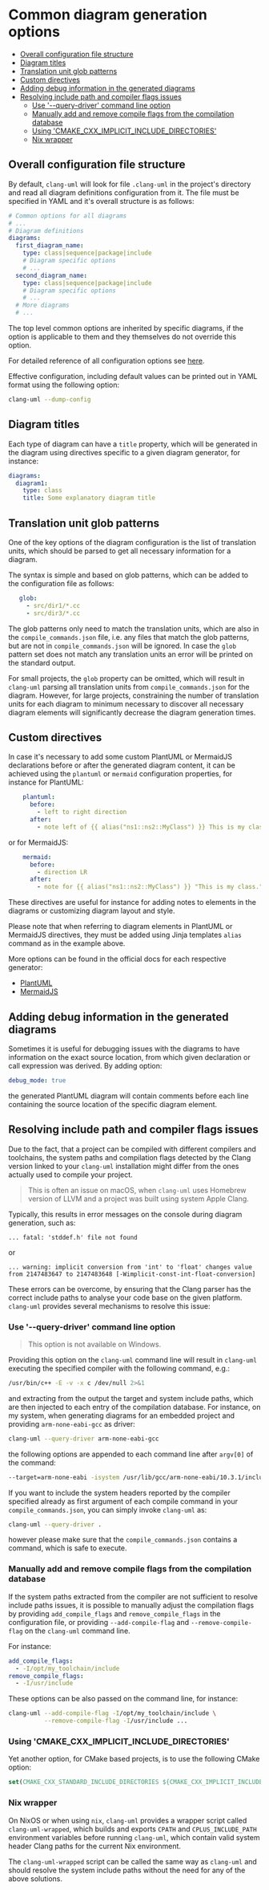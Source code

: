 # Common diagram generation options

<!-- toc -->

* [Overall configuration file structure](#overall-configuration-file-structure)
* [Diagram titles](#diagram-titles)
* [Translation unit glob patterns](#translation-unit-glob-patterns)
* [Custom directives](#custom-directives)
* [Adding debug information in the generated diagrams](#adding-debug-information-in-the-generated-diagrams)
* [Resolving include path and compiler flags issues](#resolving-include-path-and-compiler-flags-issues)
  * [Use '--query-driver' command line option](#use---query-driver-command-line-option)
  * [Manually add and remove compile flags from the compilation database](#manually-add-and-remove-compile-flags-from-the-compilation-database)
  * [Using 'CMAKE_CXX_IMPLICIT_INCLUDE_DIRECTORIES'](#using-cmake_cxx_implicit_include_directories)
  * [Nix wrapper](#nix-wrapper)

<!-- tocstop -->

## Overall configuration file structure
By default, `clang-uml` will look for file `.clang-uml` in the project's
directory and read all diagram definitions configuration from it. The file must
be specified in YAML and it's overall structure is as follows:

```yaml
# Common options for all diagrams
# ...
# Diagram definitions
diagrams:
  first_diagram_name:
    type: class|sequence|package|include
    # Diagram specific options
    # ...
  second_diagram_name:
    type: class|sequence|package|include
    # Diagram specific options
    # ...
  # More diagrams
  # ...
```

The top level common options are inherited by specific diagrams, if the option
is applicable to them and they themselves do not override this option.

For detailed reference of all configuration options see [here](./configuration_file.md).

Effective configuration, including default values can be printed out in YAML
format using the following option:

```bash
clang-uml --dump-config
```

## Diagram titles
Each type of diagram can have a `title` property, which will be generated in the
diagram using directives specific to a given diagram generator, for instance:

```yaml
diagrams:
  diagram1:
    type: class
    title: Some explanatory diagram title
```

## Translation unit glob patterns
One of the key options of the diagram configuration is the list of translation
units, which should be parsed to get all necessary information for a diagram. 

The syntax is simple and based on glob patterns, which can be added to the
configuration file as follows:

```yaml
   glob:
     - src/dir1/*.cc
     - src/dir3/*.cc
```

The glob patterns only need to match the translation units, which are also in
the `compile_commands.json` file, i.e. any files that match the glob patterns,
but are not in `compile_commands.json` will be ignored. In case the `glob`
pattern set does not match any translation units an error will be printed on
the standard output.

For small projects, the `glob` property can be omitted, which will result in
`clang-uml` parsing all translation units from `compile_commands.json` for
the diagram. However, for large projects, constraining the number of translation
units for each diagram to minimum necessary to discover all necessary diagram
elements will significantly decrease the diagram generation times.

## Custom directives
In case it's necessary to add some custom PlantUML or MermaidJS declarations
before or after the generated diagram content, it can be achieved using
the `plantuml` or `mermaid` configuration properties, for instance for PlantUML:

```yaml
    plantuml:
      before:
        - left to right direction
      after:
        - note left of {{ alias("ns1::ns2::MyClass") }} This is my class. 
```

or for MermaidJS:

```yaml
    mermaid:
      before:
        - direction LR
      after:
        - note for {{ alias("ns1::ns2::MyClass") }} "This is my class." 
```

These directives are useful for instance for adding notes to elements in the
diagrams or customizing diagram layout and style.

Please note that when referring to diagram elements in PlantUML or MermaidJS
directives, they must be added using Jinja templates `alias` command as in the
example above.

More options can be found in the official docs for each respective generator:
  * [PlantUML](https://plantuml.com/)
  * [MermaidJS](https://mermaid.js.org/intro/) 

## Adding debug information in the generated diagrams
Sometimes it is useful for debugging issues with the diagrams to have information
on the exact source location, from which given declaration or call expression was
derived. By adding option:

```yaml
debug_mode: true
```

the generated PlantUML diagram will contain comments before each line containing
the source location of the specific diagram element.

## Resolving include path and compiler flags issues
Due to the fact, that a project can be compiled with different compilers
and toolchains, the system paths and compilation flags detected by the Clang
version linked to your `clang-uml` installation might differ from the ones
actually used to compile your project.

> This is often an issue on macOS, when `clang-uml` uses Homebrew version of LLVM
> and a project was built using system Apple Clang.

Typically, this results in error messages on the console during diagram
generation, such as:

```
... fatal: 'stddef.h' file not found
```

or

```
... warning: implicit conversion from 'int' to 'float' changes value from 2147483647 to 2147483648 [-Wimplicit-const-int-float-conversion]
```

These errors can be overcome, by ensuring that the Clang parser has the correct
include paths to analyse your code base on the given platform. `clang-uml`
provides several mechanisms to resolve this issue:

### Use '--query-driver' command line option

> This option is not available on Windows.

Providing this option on the `clang-uml` command line will result in `clang-uml`
executing the specified compiler with the following command, e.g.:

```bash
/usr/bin/c++ -E -v -x c /dev/null 2>&1
```

and extracting from the output the target and system include paths, which are
then injected to each entry of the compilation database. For instance, on my
system, when generating diagrams for an embedded project and providing
`arm-none-eabi-gcc` as driver:

```bash
clang-uml --query-driver arm-none-eabi-gcc
```

the following options are appended to each command line after `argv[0]` of the
command:

```bash
--target=arm-none-eabi -isystem /usr/lib/gcc/arm-none-eabi/10.3.1/include -isystem /usr/lib/gcc/arm-none-eabi/10.3.1/include-fixed -isystem /usr/lib/gcc/arm-none-eabi/10.3.1/../../../arm-none-eabi/include
```

If you want to include the system headers reported by the compiler specified
already as first argument of each compile command in your
`compile_commands.json`, you can simply invoke `clang-uml` as:

```bash
clang-uml --query-driver .
```

however please make sure that the `compile_commands.json` contains a command,
which is safe to execute.

### Manually add and remove compile flags from the compilation database
If the system paths extracted from the compiler are not sufficient to resolve
include paths issues, it is possible to manually adjust the compilation
flags by providing `add_compile_flags` and `remove_compile_flags` in the
configuration file, or providing `--add-compile-flag` and `--remove-compile-flag`
on the `clang-uml` command line.

For instance:

```yaml
add_compile_flags:
  - -I/opt/my_toolchain/include
remove_compile_flags:
  - -I/usr/include
```

These options can be also passed on the command line, for instance:

```bash
clang-uml --add-compile-flag -I/opt/my_toolchain/include \
          --remove-compile-flag -I/usr/include ...
```

### Using 'CMAKE_CXX_IMPLICIT_INCLUDE_DIRECTORIES'
Yet another option, for CMake based projects, is to use the following CMake option:

```cmake
set(CMAKE_CXX_STANDARD_INCLUDE_DIRECTORIES ${CMAKE_CXX_IMPLICIT_INCLUDE_DIRECTORIES})
```

### Nix wrapper
On NixOS or when using `nix`, `clang-uml` provides a wrapper script called
`clang-uml-wrapped`, which builds and exports `CPATH` and `CPLUS_INCLUDE_PATH`
environment variables before running `clang-uml`, which contain valid
system header Clang paths for the current Nix environment.

The `clang-uml-wrapped` script can be called the same way as `clang-uml` and
should resolve the system include paths without the need for any of the above
solutions.
